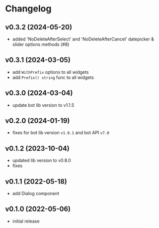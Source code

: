 # Changelog

## v0.3.2 (2024-05-20)

- added 'NoDeleteAfterSelect' and 'NoDeleteAfterCancel' datepicker & slider options methods (#8) 

## v0.3.1 (2024-03-05)

- add `WithPrefix` options to all widgets
- add `Prefix() string` func to all widgets

## v0.3.0 (2024-03-04)

- update bot lib version to v1.1.5

## v0.2.0 (2024-01-19)

- fixes for bot lib version `v1.0.1` and bot API `v7.0`

## v0.1.2 (2023-10-04)

- updated lib version to v0.8.0
- fixes

## v0.1.1 (2022-05-18)

- add Dialog component

## v0.1.0 (2022-05-06)

- initial release

